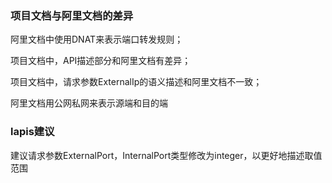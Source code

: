 ### 项目文档与阿里文档的差异

阿里文档中使用DNAT来表示端口转发规则；

项目文档中，API描述部分和阿里文档有差异；

项目文档中，请求参数ExternalIp的语义描述和阿里文档不一致；

阿里文档用公网私网来表示源端和目的端


### lapis建议

建议请求参数ExternalPort，InternalPort类型修改为integer，以更好地描述取值范围